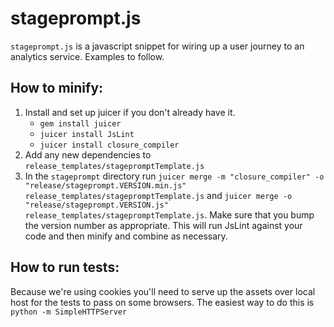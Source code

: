 # stageprompt.js

`stageprompt.js` is a javascript snippet for wiring up a user journey to an analytics service. Examples to follow.

## How to minify:

1. Install and set up juicer if you don't already have it. 
    - `gem install juicer`
    - `juicer install JsLint`
    - `juicer install closure_compiler`
2. Add any new dependencies to `release_templates/stagepromptTemplate.js`
3. In the `stageprompt` directory run `juicer merge -m "closure_compiler" -o "release/stageprompt.VERSION.min.js" release_templates/stagepromptTemplate.js` and 
`juicer merge -o "release/stageprompt.VERSION.js" release_templates/stagepromptTemplate.js`. Make sure that you bump the version number as appropriate. This will
run JsLint against your code and then minify and combine as necessary.

## How to run tests:

Because we're using cookies you'll need to serve up the assets over local host for the tests to pass on some browsers. The easiest way to do this is `python -m SimpleHTTPServer`